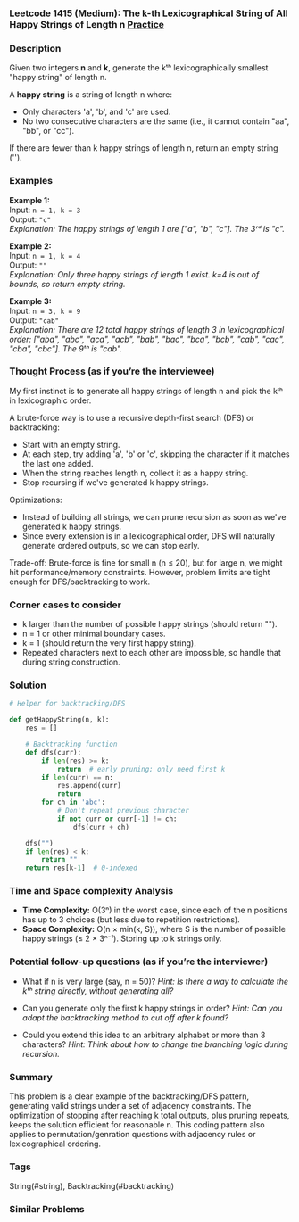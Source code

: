### Leetcode 1415 (Medium): The k-th Lexicographical String of All Happy Strings of Length n [Practice](https://leetcode.com/problems/the-k-th-lexicographical-string-of-all-happy-strings-of-length-n)

### Description  
Given two integers **n** and **k**, generate the kᵗʰ lexicographically smallest "happy string" of length n.

A **happy string** is a string of length n where:
- Only characters 'a', 'b', and 'c' are used.
- No two consecutive characters are the same (i.e., it cannot contain "aa", "bb", or "cc").

If there are fewer than k happy strings of length n, return an empty string ('').

### Examples  
**Example 1:**  
Input: `n = 1, k = 3`  
Output: `"c"`  
*Explanation: The happy strings of length 1 are ["a", "b", "c"]. The 3ʳᵈ is "c".*

**Example 2:**  
Input: `n = 1, k = 4`  
Output: `""`  
*Explanation: Only three happy strings of length 1 exist. k=4 is out of bounds, so return empty string.*

**Example 3:**  
Input: `n = 3, k = 9`  
Output: `"cab"`  
*Explanation: There are 12 total happy strings of length 3 in lexicographical order: ["aba", "abc", "aca", "acb", "bab", "bac", "bca", "bcb", "cab", "cac", "cba", "cbc"]. The 9ᵗʰ is "cab".*

### Thought Process (as if you’re the interviewee)  
My first instinct is to generate all happy strings of length n and pick the kᵗʰ in lexicographic order. 

A brute-force way is to use a recursive depth-first search (DFS) or backtracking:
- Start with an empty string.
- At each step, try adding 'a', 'b' or 'c', skipping the character if it matches the last one added.
- When the string reaches length n, collect it as a happy string. 
- Stop recursing if we've generated k happy strings.

Optimizations: 
- Instead of building all strings, we can prune recursion as soon as we've generated k happy strings.
- Since every extension is in a lexicographical order, DFS will naturally generate ordered outputs, so we can stop early.

Trade-off: Brute-force is fine for small n (n ≤ 20), but for large n, we might hit performance/memory constraints. However, problem limits are tight enough for DFS/backtracking to work.

### Corner cases to consider  
- k larger than the number of possible happy strings (should return "").
- n = 1 or other minimal boundary cases.
- k = 1 (should return the very first happy string).
- Repeated characters next to each other are impossible, so handle that during string construction.

### Solution

```python
# Helper for backtracking/DFS

def getHappyString(n, k):
    res = []

    # Backtracking function
    def dfs(curr):
        if len(res) >= k:
            return  # early pruning; only need first k
        if len(curr) == n:
            res.append(curr)
            return
        for ch in 'abc':
            # Don't repeat previous character
            if not curr or curr[-1] != ch:
                dfs(curr + ch)

    dfs("")
    if len(res) < k:
        return ""
    return res[k-1]  # 0-indexed
```

### Time and Space complexity Analysis  

- **Time Complexity:** O(3ⁿ) in the worst case, since each of the n positions has up to 3 choices (but less due to repetition restrictions).
- **Space Complexity:** O(n × min(k, S)), where S is the number of possible happy strings (≤ 2 × 3ⁿ⁻¹). Storing up to k strings only.

### Potential follow-up questions (as if you’re the interviewer)  

- What if n is very large (say, n = 50)?
  *Hint: Is there a way to calculate the kᵗʰ string directly, without generating all?*

- Can you generate only the first k happy strings in order?
  *Hint: Can you adapt the backtracking method to cut off after k found?*

- Could you extend this idea to an arbitrary alphabet or more than 3 characters?
  *Hint: Think about how to change the branching logic during recursion.*

### Summary
This problem is a clear example of the backtracking/DFS pattern, generating valid strings under a set of adjacency constraints. The optimization of stopping after reaching k total outputs, plus pruning repeats, keeps the solution efficient for reasonable n. This coding pattern also applies to permutation/genration questions with adjacency rules or lexicographical ordering.

### Tags
String(#string), Backtracking(#backtracking)

### Similar Problems
